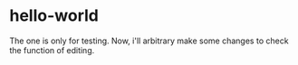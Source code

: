 # hello-world
The one is only for testing.
Now, i'll arbitrary make some changes to check the function of editing.
